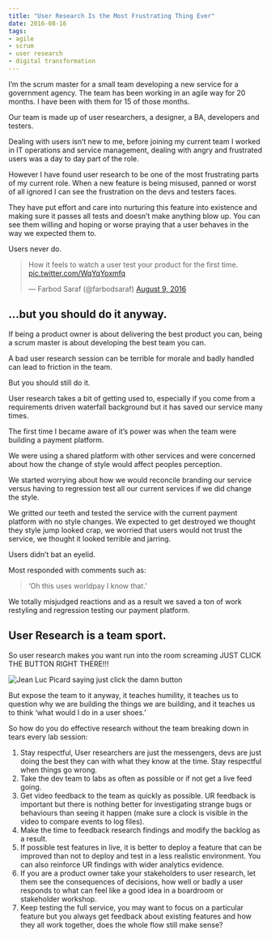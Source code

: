 ```yaml
---
title: "User Research Is the Most Frustrating Thing Ever"
date: 2016-08-16
tags:
- agile
- scrum
- user research
- digital transformation
---
```


I’m the scrum master for a small team developing a new service for a government agency. The team has been working in an agile way for 20 months. I have been with them for 15 of those months.

Our team is made up of user researchers, a designer, a BA, developers and testers.

Dealing with users isn’t new to me, before joining my current team I worked in IT operations and service management, dealing with angry and frustrated users was a day to day part of the role.

However I have found user research to be one of the most frustrating parts of my current role.
When a new feature is being misused, panned or worst of all ignored I can see the frustration on the devs and testers faces.

They have put effort and care into nurturing this feature into existence and making sure it passes all tests and doesn’t make anything blow up. You can see them willing and hoping or worse praying that a user behaves in the way we expected them to.

Users never do.

<blockquote class="twitter-tweet"><p lang="en" dir="ltr">How it feels to watch a user test your product for the first time. <a href="https://t.co/WqYqYoxmfq">pic.twitter.com/WqYqYoxmfq</a></p>&mdash; Farbod Saraf (@farbodsaraf) <a href="https://twitter.com/farbodsaraf/status/762858067218149376?ref_src=twsrc%5Etfw">August 9, 2016</a></blockquote> <script async src="https://platform.twitter.com/widgets.js" charset="utf-8"></script>

## …but you should do it anyway.

If being a product owner is about delivering the best product you can, being a scrum master is about developing the best team you can.

A bad user research session can be terrible for morale and badly handled can lead to friction in the team.

But you should still do it.

User research takes a bit of getting used to, especially if you come from a requirements driven waterfall background but it has saved our service many times.

The first time I became aware of it’s power was when the team were building a payment platform.

We were using a shared platform with other services and were concerned about how the change of style would affect peoples perception.

We started worrying about how we would reconcile branding our service versus having to regression test all our current services if we did change the style.

We gritted our teeth and tested the service with the current payment platform with no style changes. We expected to get destroyed we thought they style jump looked crap, we worried that users would not trust the service, we thought it looked terrible and jarring.

Users didn’t bat an eyelid.

Most responded with comments such as:

> ‘Oh this uses worldpay I know that.’

We totally misjudged reactions and as a result we saved a ton of work restyling and regression testing our payment platform.

## User Research is a team sport.

So user research makes you want run into the room screaming JUST CLICK THE BUTTON RIGHT THERE!!!

![](/images/picard-click-the-button.jpeg "Jean Luc Picard saying just click the damn button")

But expose the team to it anyway, it teaches humility, it teaches us to question why we are building the things we are building, and it teaches us to think ‘what would I do in a user shoes.’

So how do you do effective research without the team breaking down in tears every lab session:

1. Stay respectful, User researchers are just the messengers, devs are just doing the best they can with what they know at the time. Stay respectful when things go wrong.
2. Take the dev team to labs as often as possible or if not get a live feed going.
3. Get video feedback to the team as quickly as possible. UR feedback is important but there is nothing better for investigating strange bugs or behaviours than seeing it happen (make sure a clock is visible in the video to compare events to log files).
4. Make the time to feedback research findings and modify the backlog as a result.
5. If possible test features in live, it is better to deploy a feature that can be improved than not to deploy and test in a less realistic environment. You can also reinforce UR findings with wider analytics evidence.
6. If you are a product owner take your stakeholders to user research, let them see the consequences of decisions, how well or badly a user responds to what can feel like a good idea in a boardroom or stakeholder workshop.
7. Keep testing the full service, you may want to focus on a particular feature but you always get feedback about existing features and how they all work together, does the whole flow still make sense?